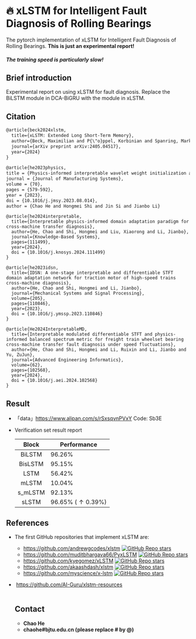 # 🔥 xLSTM for Intelligent Fault Diagnosis of Rolling Bearings

The pytorch implementation of xLSTM for Intelligent Fault Diagnosis of Rolling Bearings. **This is just an experimental report!** 

#####                                                                           The training speed is particularly slow!





## Brief introduction  
Experimental report on using xLSTM for fault diagnosis. Replace the BiLSTM module in DCA-BiGRU with the module in xLSTM.



## Citation



```html
@article{beck2024xlstm,
  title={xLSTM: Extended Long Short-Term Memory},
  author={Beck, Maximilian and P{\"o}ppel, Korbinian and Spanring, Markus and Auer, Andreas and Prudnikova, Oleksandra and Kopp, Michael and Klambauer, G{\"u}nter and Brandstetter, Johannes and Hochreiter, Sepp},
  journal={arXiv preprint arXiv:2405.04517},
  year={2024}
}
```
```html
@article{he2023physics,  
title = {Physics-informed interpretable wavelet weight initialization and balanced dynamic adaptive threshold for intelligent fault diagnosis of rolling bearings},  
journal = {Journal of Manufacturing Systems},  
volume = {70},  
pages = {579-592},  
year = {2023}, 
doi = {10.1016/j.jmsy.2023.08.014},  
author = {Chao He and Hongmei Shi and Jin Si and Jianbo Li}
```
```
@article{he2024interpretable,
  title={Interpretable physics-informed domain adaptation paradigm for cross-machine transfer diagnosis},
  author={He, Chao and Shi, Hongmei and Liu, Xiaorong and Li, Jianbo},
  journal={Knowledge-Based Systems},
  pages={111499},
  year={2024},
  doi = {10.1016/j.knosys.2024.111499}
}
```
```
@article{he2023idsn,
  title={IDSN: A one-stage interpretable and differentiable STFT domain adaptation network for traction motor of high-speed trains cross-machine diagnosis},
  author={He, Chao and Shi, Hongmei and Li, Jianbo},
  journal={Mechanical Systems and Signal Processing},
  volume={205},
  pages={110846},
  year={2023},
  doi = {10.1016/j.ymssp.2023.110846} 
}
```
```
@article{He2024InterpretableMD,
  title={Interpretable modulated differentiable STFT and physics-informed balanced spectrum metric for freight train wheelset bearing cross-machine transfer fault diagnosis under speed fluctuations},
  author={He, Chao and Shi, Hongmei and Li, Ruixin and Li, Jianbo and Yu, ZuJun},
  journal={Advanced Engineering Informatics},
  volume={62},
  pages={102568},
  year={2024},
  doi = {10.1016/j.aei.2024.102568} 
}
```


## Result

- 「data」https://www.alipan.com/s/rSxsqvnPVxY  Code: Sb3E

- Verification set result report

  |  Block  | Performance                |
  | :-----: | -------------------------- |
  | BiLSTM  | 96.26%                     |
  | BisLSTM | 95.15%                     |
  |  LSTM   | 56.42%                     |
  |  mLSTM  | 10.04%                     |
  | s_mLSTM | 92.13%                     |
  |  sLSTM  | 96.65% ($\uparrow 0.39\%$) |

  

## References

- The first GitHub repositories that implement xLSTM are:
  
  - https://github.com/andrewgcodes/xlstm [![GitHub Repo stars](https://camo.githubusercontent.com/c0fd25e1080a7fabb1399b4a8e777d82cfbdbfeebd90c3bb2ee5d9c6348a195a/68747470733a2f2f696d672e736869656c64732e696f2f6769746875622f73746172732f616e6472657767636f6465732f786c73746d3f7374796c653d736f6369616c)](https://camo.githubusercontent.com/c0fd25e1080a7fabb1399b4a8e777d82cfbdbfeebd90c3bb2ee5d9c6348a195a/68747470733a2f2f696d672e736869656c64732e696f2f6769746875622f73746172732f616e6472657767636f6465732f786c73746d3f7374796c653d736f6369616c)
  - https://github.com/muditbhargava66/PyxLSTM [![GitHub Repo stars](https://camo.githubusercontent.com/304a28e90243b07a7de5db9b94f152455574d95e41b33503a9cef9eb76d82648/68747470733a2f2f696d672e736869656c64732e696f2f6769746875622f73746172732f6d75646974626861726761766136362f5079784c53544d3f7374796c653d736f6369616c)](https://camo.githubusercontent.com/304a28e90243b07a7de5db9b94f152455574d95e41b33503a9cef9eb76d82648/68747470733a2f2f696d672e736869656c64732e696f2f6769746875622f73746172732f6d75646974626861726761766136362f5079784c53544d3f7374796c653d736f6369616c)
  - https://github.com/kyegomez/xLSTM [![GitHub Repo stars](https://camo.githubusercontent.com/f1ac72593ea051e4afa6946525a90e8d72b4cb75cd64d360c4f077645734f16e/68747470733a2f2f696d672e736869656c64732e696f2f6769746875622f73746172732f6b7965676f6d657a2f784c53544d3f7374796c653d736f6369616c)](https://camo.githubusercontent.com/f1ac72593ea051e4afa6946525a90e8d72b4cb75cd64d360c4f077645734f16e/68747470733a2f2f696d672e736869656c64732e696f2f6769746875622f73746172732f6b7965676f6d657a2f784c53544d3f7374796c653d736f6369616c)
  - https://github.com/akaashdash/xlstm [![GitHub Repo stars](https://camo.githubusercontent.com/e64d1727af6c8fe1b6f66fd2d425034c2b8e2e5c312292826676a95af59f4989/68747470733a2f2f696d672e736869656c64732e696f2f6769746875622f73746172732f616b61617368646173682f786c73746d3f7374796c653d736f6369616c)](https://camo.githubusercontent.com/e64d1727af6c8fe1b6f66fd2d425034c2b8e2e5c312292826676a95af59f4989/68747470733a2f2f696d672e736869656c64732e696f2f6769746875622f73746172732f616b61617368646173682f786c73746d3f7374796c653d736f6369616c)
  - https://github.com/myscience/x-lstm [![GitHub Repo stars](https://camo.githubusercontent.com/26de699caf7d30cf1d650eb97acb147e57bf318c2c8a125f81acc996f26fee12/68747470733a2f2f696d672e736869656c64732e696f2f6769746875622f73746172732f6d79736369656e63652f782d6c73746d3f7374796c653d736f6369616c)](https://camo.githubusercontent.com/26de699caf7d30cf1d650eb97acb147e57bf318c2c8a125f81acc996f26fee12/68747470733a2f2f696d672e736869656c64732e696f2f6769746875622f73746172732f6d79736369656e63652f782d6c73746d3f7374796c653d736f6369616c)
  
- ​    https://github.com/AI-Guru/xlstm-resources  
  ​    
  
  ## Contact
  
  - **Chao He**
  - **chaohe#bjtu.edu.cn (please replace # by @)**
  
  ​      
